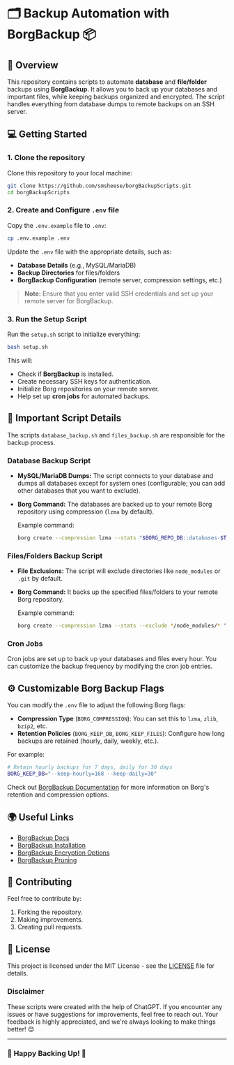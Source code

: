 # 🗂️ **Backup Automation with BorgBackup** 📦

## 🚀 **Overview**
This repository contains scripts to automate **database** and **file/folder** backups using **BorgBackup**. It allows you to back up your databases and important files, while keeping backups organized and encrypted. The script handles everything from database dumps to remote backups on an SSH server.

## 💻 **Getting Started**
### 1. Clone the repository
Clone this repository to your local machine:
```bash
git clone https://github.com/smsheese/borgBackupScripts.git
cd borgBackupScripts
```

### 2. Create and Configure `.env` file
Copy the `.env.example` file to `.env`:
```bash
cp .env.example .env
```
Update the `.env` file with the appropriate details, such as:
- **Database Details** (e.g., MySQL/MariaDB)
- **Backup Directories** for files/folders
- **BorgBackup Configuration** (remote server, compression settings, etc.)

> **Note:** Ensure that you enter valid SSH credentials and set up your remote server for BorgBackup.

### 3. Run the Setup Script
Run the `setup.sh` script to initialize everything:
```bash
bash setup.sh
```
This will:
- Check if **BorgBackup** is installed.
- Create necessary SSH keys for authentication.
- Initialize Borg repositories on your remote server.
- Help set up **cron jobs** for automated backups.

## 🔧 **Important Script Details**
The scripts `database_backup.sh` and `files_backup.sh` are responsible for the backup process.

### Database Backup Script
- **MySQL/MariaDB Dumps:** The script connects to your database and dumps all databases except for system ones (configurable; you can add other databases that you want to exclude).
- **Borg Command:** The databases are backed up to your remote Borg repository using compression (`lzma` by default).
  
  Example command:
  ```bash
  borg create --compression lzma --stats "$BORG_REPO_DB::databases-$TIMESTAMP" "$BACKUP_DIR/databases"
  ```

### Files/Folders Backup Script
- **File Exclusions:** The script will exclude directories like `node_modules` or `.git` by default.
- **Borg Command:** It backs up the specified files/folders to your remote Borg repository.

  Example command:
  ```bash
  borg create --compression lzma --stats --exclude */node_modules/* "$BORG_REPO_FILES::files-$TIMESTAMP" $SOURCE_DIRS_LIST
  ```

### Cron Jobs
Cron jobs are set up to back up your databases and files every hour. You can customize the backup frequency by modifying the cron job entries.

## ⚙️ **Customizable Borg Backup Flags**
You can modify the `.env` file to adjust the following Borg flags:
- **Compression Type** (`BORG_COMPRESSION`): You can set this to `lzma`, `zlib`, `bzip2`, etc.
- **Retention Policies** (`BORG_KEEP_DB`, `BORG_KEEP_FILES`): Configure how long backups are retained (hourly, daily, weekly, etc.).

For example:
```bash
# Retain hourly backups for 7 days, daily for 30 days
BORG_KEEP_DB="--keep-hourly=168 --keep-daily=30"
```

Check out [BorgBackup Documentation](https://borgbackup.readthedocs.io/) for more information on Borg's retention and compression options.

## 🌍 **Useful Links**
- [BorgBackup Docs](https://borgbackup.readthedocs.io/)
- [BorgBackup Installation](https://borgbackup.readthedocs.io/en/stable/installation.html)
- [BorgBackup Encryption Options](https://borgbackup.readthedocs.io/en/stable/usage/creating.html#encryption)
- [BorgBackup Pruning](https://borgbackup.readthedocs.io/en/stable/usage/pruning.html)

## 💬 **Contributing**
Feel free to contribute by:
1. Forking the repository.
2. Making improvements.
3. Creating pull requests.

## 📜 **License**
This project is licensed under the MIT License - see the [LICENSE](LICENSE) file for details.

### Disclaimer
These scripts were created with the help of ChatGPT. If you encounter any issues or have suggestions for improvements, feel free to reach out. Your feedback is highly appreciated, and we're always looking to make things better! 😊

---
### 🤖 **Happy Backing Up!** 🎉